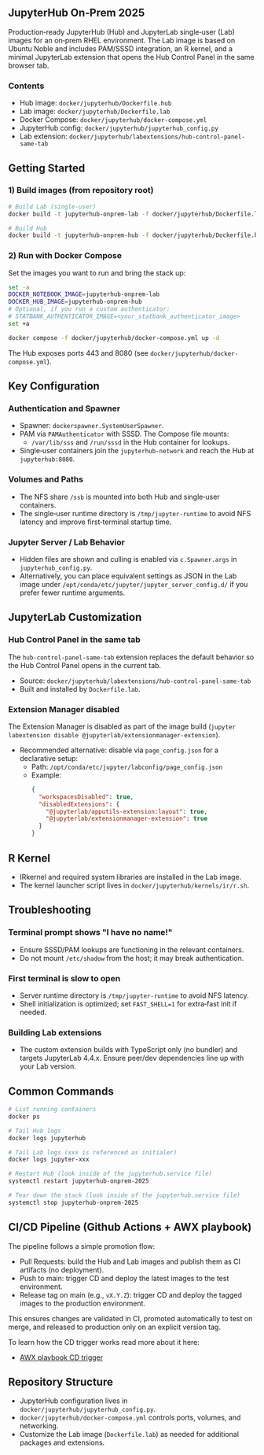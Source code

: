 ## JupyterHub On‑Prem 2025

Production‑ready JupyterHub (Hub) and JupyterLab single‑user (Lab) images for an on‑prem RHEL environment. The Lab image is based on Ubuntu Noble and includes PAM/SSSD integration, an R kernel, and a minimal JupyterLab extension that opens the Hub Control Panel in the same browser tab.

### Contents
- Hub image: `docker/jupyterhub/Dockerfile.hub`
- Lab image: `docker/jupyterhub/Dockerfile.lab`
- Docker Compose: `docker/jupyterhub/docker-compose.yml`
- JupyterHub config: `docker/jupyterhub/jupyterhub_config.py`
- Lab extension: `docker/jupyterhub/labextensions/hub-control-panel-same-tab`

## Getting Started

### 1) Build images (from repository root)

```bash
# Build Lab (single‑user)
docker build -t jupyterhub-onprem-lab -f docker/jupyterhub/Dockerfile.lab docker/jupyterhub

# Build Hub
docker build -t jupyterhub-onprem-hub -f docker/jupyterhub/Dockerfile.hub docker/jupyterhub
```

### 2) Run with Docker Compose
Set the images you want to run and bring the stack up:

```bash
set -a
DOCKER_NOTEBOOK_IMAGE=jupyterhub-onprem-lab
DOCKER_HUB_IMAGE=jupyterhub-onprem-hub
# Optional, if you run a custom authenticator:
# STATBANK_AUTHENTICATOR_IMAGE=<your_statbank_authenticator_image>
set +a

docker compose -f docker/jupyterhub/docker-compose.yml up -d
```

The Hub exposes ports 443 and 8080 (see `docker/jupyterhub/docker-compose.yml`).

## Key Configuration

### Authentication and Spawner
- Spawner: `dockerspawner.SystemUserSpawner`.
- PAM via `PAMAuthenticator` with SSSD. The Compose file mounts:
  - `/var/lib/sss` and `/run/sssd` in the Hub container for lookups.
- Single‑user containers join the `jupyterhub-network` and reach the Hub at `jupyterhub:8080`.

### Volumes and Paths
- The NFS share `/ssb` is mounted into both Hub and single‑user containers.
- The single‑user runtime directory is `/tmp/jupyter-runtime` to avoid NFS latency and improve first‑terminal startup time.

### Jupyter Server / Lab Behavior
- Hidden files are shown and culling is enabled via `c.Spawner.args` in `jupyterhub_config.py`.
- Alternatively, you can place equivalent settings as JSON in the Lab image under `/opt/conda/etc/jupyter/jupyter_server_config.d/` if you prefer fewer runtime arguments.

## JupyterLab Customization

### Hub Control Panel in the same tab
The `hub-control-panel-same-tab` extension replaces the default behavior so the Hub Control Panel opens in the current tab.
- Source: `docker/jupyterhub/labextensions/hub-control-panel-same-tab`
- Built and installed by `Dockerfile.lab`.

### Extension Manager disabled
The Extension Manager is disabled as part of the image build (`jupyter labextension disable @jupyterlab/extensionmanager-extension`).
- Recommended alternative: disable via `page_config.json` for a declarative setup:
  - Path: `/opt/conda/etc/jupyter/labconfig/page_config.json`
  - Example:
    ```json
    {
      "workspacesDisabled": true,
      "disabledExtensions": {
        "@jupyterlab/apputils-extension:layout": true,
        "@jupyterlab/extensionmanager-extension": true
      }
    }
    ```

## R Kernel
- IRkernel and required system libraries are installed in the Lab image.
- The kernel launcher script lives in `docker/jupyterhub/kernels/ir/r.sh`.

## Troubleshooting

### Terminal prompt shows "I have no name!"
- Ensure SSSD/PAM lookups are functioning in the relevant containers.
- Do not mount `/etc/shadow` from the host; it may break authentication.

### First terminal is slow to open
- Server runtime directory is `/tmp/jupyter-runtime` to avoid NFS latency.
- Shell initialization is optimized; set `FAST_SHELL=1` for extra‑fast init if needed.

### Building Lab extensions
- The custom extension builds with TypeScript only (no bundler) and targets JupyterLab 4.4.x. Ensure peer/dev dependencies line up with your Lab version.

## Common Commands

```bash
# List running containers
docker ps

# Tail Hub logs
docker logs jupyterhub

# Tail Lab logs (xxx is referenced as initialer)
docker logs jupyter-xxx 

# Restart Hub (look inside of the jupyterhub.service file)
systemctl restart jupyterhub-onprem-2025

# Tear down the stack (look inside of the jupyterhub.service file)
systemctl stop jupyterhub-onprem-2025
```

## CI/CD Pipeline (Github Actions + AWX playbook)

The pipeline follows a simple promotion flow:
- Pull Requests: build the Hub and Lab images and publish them as CI artifacts (no deployment).
- Push to main: trigger CD and deploy the latest images to the test environment.
- Release tag on main (e.g., `vX.Y.Z`): trigger CD and deploy the tagged images to the production environment.

This ensures changes are validated in CI, promoted automatically to test on merge, and released to production only on an explicit version tag.

To learn how the CD trigger works read more about it here:
* [AWX playbook CD trigger](https://github.com/statisticsnorway/itinfra_ansible_linux/blob/e022c17e48a98a00b8c8646606526eaf88eab809/playbooks/ghashr_cd.yml)

## Repository Structure
- JupyterHub configuration lives in `docker/jupyterhub/jupyterhub_config.py`.
- `docker/jupyterhub/docker-compose.yml` controls ports, volumes, and networking.
- Customize the Lab image (`Dockerfile.lab`) as needed for additional packages and extensions.


